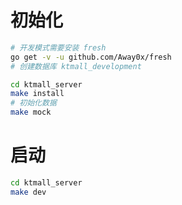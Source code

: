 # 初始化
```bash
# 开发模式需要安装 fresh
go get -v -u github.com/Away0x/fresh
# 创建数据库 ktmall_development

cd ktmall_server
make install
# 初始化数据
make mock
```

# 启动
```bash
cd ktmall_server
make dev
```